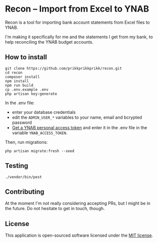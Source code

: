 # Recon – Import from Excel to YNAB

Recon is a tool for importing bank account statements from Excel files to YNAB.

I'm making it specifically for me and the statements I get from my bank, to help reconciling the YNAB budget accounts.

## How to install

```
git clone https://github.com/prikkprikkprikk/recon.git
cd recon
composer install
npm install
npm run build
cp .env.example .env
php artisan key:generate
```

In the .env file:
* enter your database credentials
* edit the `ADMIN_USER_*` variables to your name, email and bcrypted password
* [Get a YNAB personal access token](https://api.youneedabudget.com/#quick-start) and enter it in the .env file in the variable `YNAB_ACCESS_TOKEN`.

Then, run migrations:

```
php artisan migrate:fresh --seed
```

## Testing

```
./vendor/bin/pest
```

## Contributing

At the moment I'm not really considering accepting PRs, but I might be in the future. Do not hesitate to get in touch, though.

## License

This application is open-sourced software licensed under the [MIT license](https://opensource.org/licenses/MIT).
